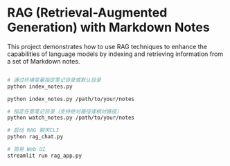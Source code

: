# RAG (Retrieval-Augmented Generation) with Markdown Notes

This project demonstrates how to use RAG techniques to enhance the capabilities of language models by indexing and retrieving information from a set of Markdown notes.

```sh

# 通过环境变量指定笔记目录或默认目录
python index_notes.py

python index_notes.py /path/to/your/notes

# 指定任意笔记目录（支持绝对路径或相对路径）
python watch_notes.py /path/to/your/notes

# 启动 RAG 聊天CLI
python rag_chat.py

# 简易 Web UI
streamlit run rag_app.py

```
